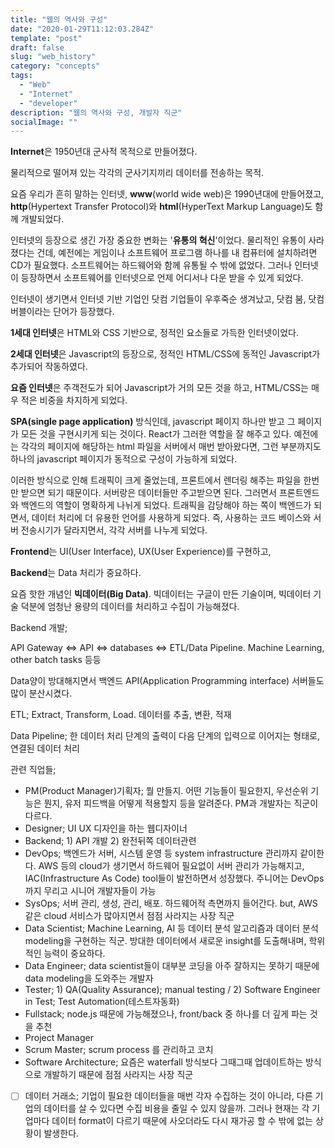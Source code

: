 ```yaml
---
title: "웹의 역사와 구성"
date: "2020-01-29T11:12:03.284Z"
template: "post"
draft: false
slug: "web_history"
category: "concepts"
tags:
  - "Web"
  - "Internet"
  - "developer"
description: "웹의 역사와 구성, 개발자 직군"
socialImage: ""
---
```


**Internet**은 1950년대 군사적 목적으로 만들어졌다.

물리적으로 떨어져 있는 각각의 군사기지끼리 데이터를 전송하는 목적.

요즘 우리가 흔히 말하는 인터넷, **www**(world wide web)은 1990년대에 만들어졌고, **http**(Hypertext Transfer Protocol)와 **html**(HyperText Markup Language)도 함께 개발되었다.

인터넷의 등장으로 생긴 가장 중요한 변화는 '**유통의 혁신**'이었다. 물리적인 유통이 사라졌다는 건데, 예전에는 게임이나 소프트웨어 프로그램 하나를 내 컴퓨터에 설치하려면 CD가 필요했다. 소프트웨어는 하드웨어와 함께 유통될 수 밖에 없었다. 그러나 인터넷이 등장하면서 소프트웨어를 인터넷으로 언제 어디서나 다운 받을 수 있게 되었다.

인터넷이 생기면서 인터넷 기반 기업인 닷컴 기업들이 우후죽순 생겨났고, 닷컴 붐, 닷컴 버블이라는 단어가 등장했다.

**1세대 인터넷**은 HTML와 CSS 기반으로, 정적인 요소들로 가득한 인터넷이었다.

**2세대 인터넷**은 Javascript의 등장으로, 정적인 HTML/CSS에 동적인 Javascript가 추가되어 작동하였다.

**요즘 인터넷**은 주객전도가 되어 Javascript가 거의 모든 것을 하고, HTML/CSS는 매우 적은 비중을 차지하게 되었다.

**SPA(single page application)** 방식인데, javascript 페이지 하나만 받고 그 페이지가 모든 것을 구현시키게 되는 것이다. React가 그러한 역할을 잘 해주고 있다. 예전에는 각각의 페이지에 해당하는 html 파일을 서버에서 매번 받아왔다면, 그런 부분까지도 하나의 javascript 페이지가 동적으로 구성이 가능하게 되었다.

이러한 방식으로 인해 트래픽이 크게 줄었는데, 프론트에서 렌더링 해주는 파일을 한번만 받으면 되기 때문이다. 서버랑은 데이터들만 주고받으면 된다. 그러면서 프론트엔드와 백엔드의 역할이 명확하게 나뉘게 되었다. 트래픽을 감당해야 하는 쪽이 백엔드가 되면서, 데이터 처리에 더 유용한 언어를 사용하게 되었다. 즉, 사용하는 코드 베이스와 서버 전송시기가 달라지면서, 각각 서버를 나누게 되었다.

**Frontend**는 UI(User Interface), UX(User Experience)를 구현하고,

**Backend**는 Data 처리가 중요하다.

요즘 핫한 개념인 **빅데이터(Big Data)**. 빅데이터는 구글이 만든 기술이며, 빅데이터 기술 덕분에 엄청난 용량의 데이터를 처리하고 수집이 가능해졌다.

Backend 개발;

API Gateway <=> API <=> databases <=> ETL/Data Pipeline. Machine Learning, other batch tasks 등등

Data양이 방대해지면서 백엔드 API(Application Programming interface) 서버들도 많이 분산시켰다.

ETL; Extract, Transform, Load. 데이터를 추출, 변환, 적재

Data Pipeline; 한 데이터 처리 단계의 출력이 다음 단계의 입력으로 이어지는 형태로, 연결된 데이터 처리

관련 직업들;

- PM(Product Manager)기획자; 뭘 만들지. 어떤 기능들이 필요한지, 우선순위 기능은 뭔지, 유저 피드백을 어떻게 적용할지 등을 알려준다. PM과 개발자는 직군이 다르다.
- Designer; UI UX 디자인을 하는 웹디자이너
- Backend; 1) API 개발 2) 완전뒤쪽 데이터관련
- DevOps; 백엔드가 서버, 시스템 운영 등 system infrastructure 관리까지 같이한다. AWS 등의 cloud가 생기면서 하드웨어 필요없이 서버 관리가 가능해지고, IAC(Infrastructure As Code) tool들이 발전하면서 성장했다. 주니어는 DevOps까지 무리고 시니어 개발자들이 가능
- SysOps; 서버 관리, 생성, 관리, 배포. 하드웨어적 측면까지 들어간다. but, AWS 같은 cloud 서비스가 많아지면서 점점 사라지는 사장 직군
- Data Scientist; Machine Learning, AI 등 데이터 분석 알고리즘과 데이터 분석 modeling을 구현하는 직군. 방대한 데이터에서 새로운 insight를 도출해내며, 학위적인 능력이 중요하다.
- Data Engineer; data scientist들이 대부분 코딩을 아주 잘하지는 못하기 때문에 data modeling을 도와주는 개발자
- Tester; 1) QA(Quality Assurance); manual testing / 2) Software Engineer in Test; Test Automation(테스트자동화)
- Fullstack; node.js 때문에 가능해졌으나, front/back 중 하나를 더 깊게 파는 것을 추천
- Project Manager
- Scrum Master; scrum process 를 관리하고 코치
- Software Architecture; 요즘은 waterfall 방식보다 그때그때 업데이트하는 방식으로 개발하기 때문에 점점 사라지는 사장 직군

- [ ]  데이터 거래소; 기업이 필요한 데이터들을 매번 각자 수집하는 것이 아니라, 다른 기업의 데이터를 살 수 있다면 수집 비용을 줄일 수 있지 않을까. 그러나 현재는 각 기업마다 데이터 format이 다르기 때문에 사오더라도 다시 재가공 할 수 밖에 없는 상황이 발생한다.

